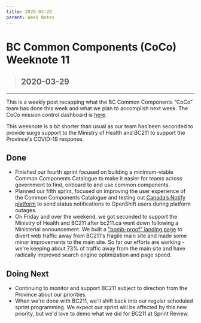 ```yaml
---
title: 2020-03-29
parent: Week Notes
---
```

# BC Common Components (CoCo) Weeknote 11
> ## 2020-03-29
___

This is a weekly post recapping what the BC Common Components “CoCo” team has done this week and what we plan to accomplish next week. The CoCo mission control dashboard is [here](https://trello.com/b/vqqXYk3l/common-components-mission-control).

This weeknote is a bit shorter than usual as our team has been seconded to provide surge support to the Ministry of Health and BC211 to support the Province's COVID-19 response.
 
## Done
- Finished our fourth sprint focused on building a minimum-viable Common Components Catalogue to make it easier for teams across government to find, onboard to and use common components. 
- Planned our fifth sprint, focused on improving the user experience of the Common Components Catalogue and testing out [Canada’s Notify platform](https://notification.alpha.canada.ca/) to send status notifications to OpenShift users during platform outages.
- On Friday and over the weekend, we got seconded to support the Ministry of Health and BC211 after bc211.ca went down following a Ministerial announcement. We built a ["bomb-proof" landing page](http://bc211.ca/) to divert web traffic away from BC211's fragile main site and made some minor improvements to the main site. So far our efforts are working - we're keeping about 73% of traffic away from the main site and have radically improved search engine optimization and page speed.

## Doing Next
- Continuing to monitor and support BC211 subject to direction from the Province about our priorities.
- When we're done with BC211, we'll shift back into our regular scheduled sprint programming. We expect our sprint will be affected by this new priority, but we'd love to demo what we did for BC211 at Sprint Review.